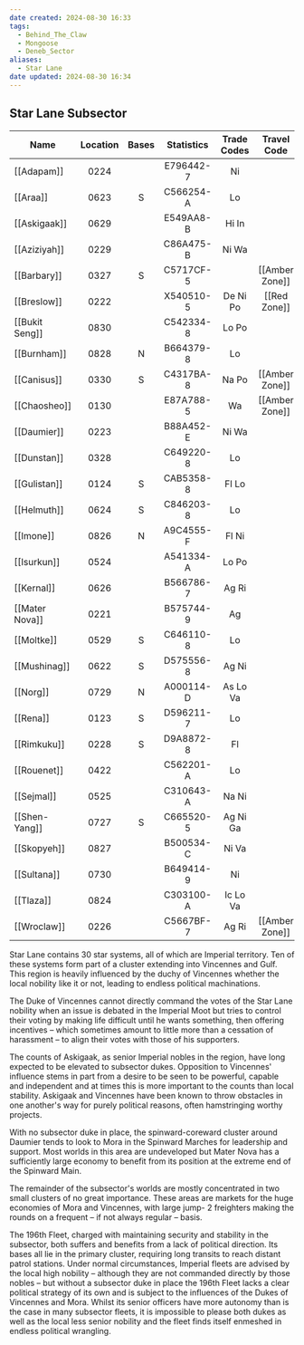 ```yaml
---
date created: 2024-08-30 16:33
tags:
  - Behind_The_Claw
  - Mongoose
  - Deneb_Sector
aliases:
  - Star Lane
date updated: 2024-08-30 16:34
---
```


## Star Lane Subsector

| Name           | Location | Bases | Statistics | Trade Codes |   Travel Code  |  Allegiance  | Gas Giants |
| -------------- | :------: | :---: | :--------: | :---------: | :------------: | :----------: | :--------: |
| [[Adapam]]     |   0224   |       |  E796442-7 |      Ni     |                | [[Imperium]] |      G     |
| [[Araa]]       |   0623   |   S   |  C566254-A |      Lo     |                | [[Imperium]] |      G     |
| [[Askigaak]]   |   0629   |       |  E549AA8-B |    Hi In    |                | [[Imperium]] |      G     |
| [[Aziziyah]]   |   0229   |       |  C86A475-B |    Ni Wa    |                | [[Imperium]] |      G     |
| [[Barbary]]    |   0327   |   S   |  C5717CF-5 |             | [[Amber Zone]] | [[Imperium]] |      G     |
| [[Breslow]]    |   0222   |       |  X540510-5 |   De Ni Po  |  [[Red Zone]]  | [[Imperium]] |      G     |
| [[Bukit Seng]] |   0830   |       |  C542334-8 |    Lo Po    |                | [[Imperium]] |      G     |
| [[Burnham]]    |   0828   |   N   |  B664379-8 |      Lo     |                | [[Imperium]] |      G     |
| [[Canisus]]    |   0330   |   S   |  C4317BA-8 |    Na Po    | [[Amber Zone]] | [[Imperium]] |      G     |
| [[Chaosheo]]   |   0130   |       |  E87A788-5 |      Wa     | [[Amber Zone]] | [[Imperium]] |      G     |
| [[Daumier]]    |   0223   |       |  B88A452-E |    Ni Wa    |                | [[Imperium]] |            |
| [[Dunstan]]    |   0328   |       |  C649220-8 |      Lo     |                | [[Imperium]] |      G     |
| [[Gulistan]]   |   0124   |   S   |  CAB5358-8 |    Fl Lo    |                | [[Imperium]] |            |
| [[Helmuth]]    |   0624   |   S   |  C846203-8 |      Lo     |                | [[Imperium]] |      G     |
| [[Imone]]      |   0826   |   N   |  A9C4555-F |    Fl Ni    |                | [[Imperium]] |      G     |
| [[Isurkun]]    |   0524   |       |  A541334-A |    Lo Po    |                | [[Imperium]] |      G     |
| [[Kernal]]     |   0626   |       |  B566786-7 |    Ag Ri    |                | [[Imperium]] |      G     |
| [[Mater Nova]] |   0221   |       |  B575744-9 |      Ag     |                | [[Imperium]] |      G     |
| [[Moltke]]     |   0529   |   S   |  C646110-8 |      Lo     |                | [[Imperium]] |      G     |
| [[Mushinag]]   |   0622   |   S   |  D575556-8 |    Ag Ni    |                | [[Imperium]] |            |
| [[Norg]]       |   0729   |   N   |  A000114-D |   As Lo Va  |                | [[Imperium]] |            |
| [[Rena]]       |   0123   |   S   |  D596211-7 |      Lo     |                | [[Imperium]] |      G     |
| [[Rimkuku]]    |   0228   |   S   |  D9A8872-8 |      Fl     |                | [[Imperium]] |      G     |
| [[Rouenet]]    |   0422   |       |  C562201-A |      Lo     |                | [[Imperium]] |      G     |
| [[Sejmal]]     |   0525   |       |  C310643-A |    Na Ni    |                | [[Imperium]] |      G     |
| [[Shen-Yang]]  |   0727   |   S   |  C665520-5 |   Ag Ni Ga  |                | [[Imperium]] |      G     |
| [[Skopyeh]]    |   0827   |       |  B500534-C |    Ni Va    |                | [[Imperium]] |      G     |
| [[Sultana]]    |   0730   |       |  B649414-9 |      Ni     |                | [[Imperium]] |      G     |
| [[Tlaza]]      |   0824   |       |  C303100-A |   Ic Lo Va  |                | [[Imperium]] |      G     |
| [[Wroclaw]]    |   0226   |       |  C5667BF-7 |    Ag Ri    | [[Amber Zone]] | [[Imperium]] |      G     |

Star Lane contains 30 star systems, all of which are Imperial territory. Ten of these systems form part of a cluster extending into Vincennes and Gulf. This region is heavily influenced by the duchy of Vincennes whether the local nobility like it or not, leading to endless political machinations.

The Duke of Vincennes cannot directly command the votes of the Star Lane nobility when an issue is debated in the Imperial Moot but tries to control their voting by making life difficult until he wants something, then offering incentives – which sometimes amount to little more than a cessation of harassment – to align their votes with those of his supporters.

The counts of Askigaak, as senior Imperial nobles in the region, have long expected to be elevated to subsector dukes. Opposition to Vincennes' influence stems in part from a desire to be seen to be powerful, capable and independent and at times this is more important to the counts than local stability. Askigaak and Vincennes have been known to throw obstacles in one another's way for purely political reasons, often hamstringing worthy projects.

With no subsector duke in place, the spinward-coreward cluster around Daumier tends to look to Mora in the Spinward Marches for leadership and support. Most worlds in this area are undeveloped but Mater Nova has a sufficiently large economy to benefit from its position at the extreme end of the Spinward Main.

The remainder of the subsector's worlds are mostly concentrated in two small clusters of no great importance. These areas are markets for the huge economies of Mora and Vincennes, with large jump-
2 freighters making the rounds on a frequent – if not always regular – basis.

The 196th Fleet, charged with maintaining security and stability in the subsector, both suffers and benefits from a lack of political direction. Its bases all lie in the primary cluster, requiring long transits to reach distant patrol stations. Under normal circumstances, Imperial fleets are advised by the local high nobility – although they are not commanded directly by those nobles – but without a subsector duke in place the 196th Fleet lacks a clear political strategy of its own and is subject to the influences of the Dukes of Vincennes and Mora. Whilst its senior officers have more autonomy than is the case in many subsector fleets, it is impossible to please both dukes as well as the local less senior nobility and the fleet finds itself enmeshed in endless political wrangling.
